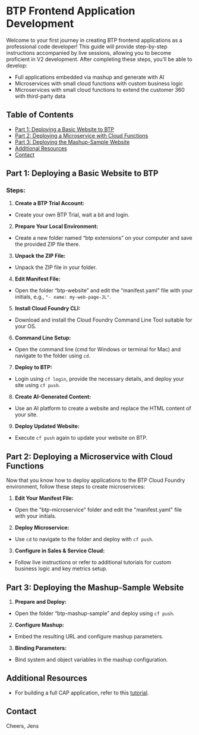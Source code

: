# BTP Frontend Application Development

Welcome to your first journey in creating BTP frontend applications as a professional code developer! This guide will provide step-by-step instructions accompanied by live sessions, allowing you to become proficient in V2 development. After completing these steps, you’ll be able to develop:

- Full applications embedded via mashup and generate with AI
- Microservices with small cloud functions with custom business logic
- Microservices with small cloud functions to extend the customer 360 with third-party data

## Table of Contents

- [Part 1: Deploying a Basic Website to BTP](#part-1-deploying-a-basic-website-to-btp)
- [Part 2: Deploying a Microservice with Cloud Functions](#part-2-deploying-a-microservice-with-cloud-functions)
- [Part 3: Deploying the Mashup-Sample Website](#part-3-deploying-the-mashup-sample-website)
- [Additional Resources](#additional-resources)
- [Contact](#contact)

## Part 1: Deploying a Basic Website to BTP

### Steps:

1. **Create a BTP Trial Account:**
- Create your own BTP Trial, wait a bit and login.

2. **Prepare Your Local Environment:**
- Create a new folder named “btp extensions” on your computer and save the provided ZIP file there.

3. **Unpack the ZIP File:**
- Unpack the ZIP file in your folder.

4. **Edit Manifest File:**
- Open the folder “btp-website” and edit the “manifest.yaml” file with your initials, e.g., `"- name: my-web-page-JL"`.

5. **Install Cloud Foundry CLI:**
- Download and install the Cloud Foundry Command Line Tool suitable for your OS.

6. **Command Line Setup:**
- Open the command line (cmd for Windows or terminal for Mac) and navigate to the folder using `cd`.

7. **Deploy to BTP:**
- Login using `cf login`, provide the necessary details, and deploy your site using `cf push`.

8. **Create AI-Generated Content:**
- Use an AI platform to create a website and replace the HTML content of your site.

9. **Deploy Updated Website:**
- Execute `cf push` again to update your website on BTP.

## Part 2: Deploying a Microservice with Cloud Functions

Now that you know how to deploy applications to the BTP Cloud Foundry environment, follow these steps to create microservices:

1. **Edit Your Manifest File:**
- Open the "btp-microservice" folder and edit the "manifest.yaml" file with your initials.

2. **Deploy Microservice:**
- Use `cd` to navigate to the folder and deploy with `cf push`.

3. **Configure in Sales & Service Cloud:**
- Follow live instructions or refer to additional tutorials for custom business logic and key metrics setup.

## Part 3: Deploying the Mashup-Sample Website

1. **Prepare and Deploy:**
- Open the folder “btp-mashup-sample” and deploy using `cf push`.

2. **Configure Mashup:**
- Embed the resulting URL and configure mashup parameters.

3. **Binding Parameters:**
- Bind system and object variables in the mashup configuration.

## Additional Resources

- For building a full CAP application, refer to this [tutorial](https://github.com/SAP-samples/sales-and-service-cloud-extensions/tree/main/CustomServiceBasicCAPSample).

## Contact

Cheers, Jens
